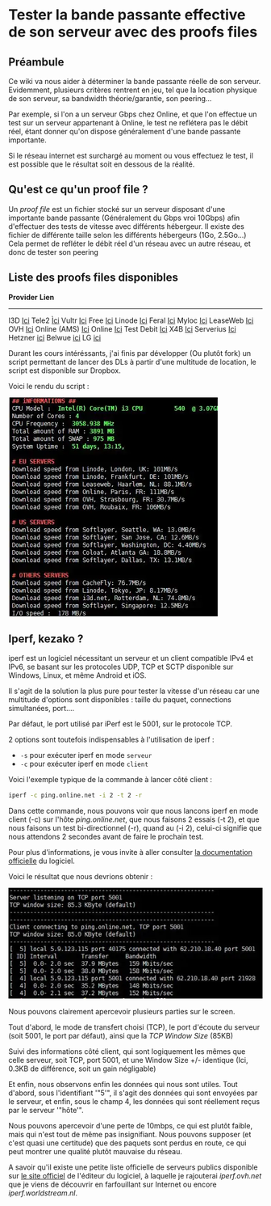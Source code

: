 # Tester la bande passante effective de son serveur avec des proofs files

## Préambule

Ce wiki va nous aider à déterminer la bande passante réelle de son
serveur. Evidemment, plusieurs critères rentrent en jeu, tel que la
location physique de son serveur, sa bandwidth théorie/garantie, son
peering...

Par exemple, si l'on a un serveur Gbps chez Online, et que l'on
effectue un test sur un serveur appartenant à Online, le test ne
reflétera pas le débit réel, étant donner qu'on dispose généralement
d'une bande passante importante.

Si le réseau internet est surchargé au moment ou vous effectuez le test,
il est possible que le résultat soit en dessous de la réalité.

## Qu'est ce qu'un proof file ?

Un *proof file* est un fichier stocké sur un serveur disposant d'une
importante bande passante (Généralement du Gbps vroi 10Gbps) afin
d'effectuer des tests de vitesse avec différents hébergeur. Il existe
des fichier de différente taille selon les différents hébergeurs (1Go,
2.5Go...) Cela permet de refléter le débit réel d'un réseau avec un
autre réseau, et donc de tester son peering

## Liste des proofs files disponibles

  **Provider**   **Lien**
  -------------- -------------------------------------------------------------------------------
  I3D            [Ici](https://customer.i3d.net/mirror/)
  Tele2          [Ìci](http://speedtest.tele2.net/)
  Vultr          [Ici](https://vultrcoupons.com/test-vultr-download-speed-from-your-location/)
  Free           [Ici](http://test-debit.free.fr/)
  Linode         [Ici](https://www.linode.com/speedtest)
  Feral          [Ici](https://www.feral.io/test.bin)
  Myloc          [Ici](http://speed.myloc.de/)
  LeaseWeb       [Ici](http://mirror.leaseweb.com/speedtest/)
  OVH            [Ici](http://proof.ovh.net/)
  Online (AMS)   [Ici](http://ping-ams1.online.net/)
  Online         [Ici](http://ping.online.net/)
  Test Debit     [Ici](https://testdebit.info/)
  X4B            [Ici](http://lg.x4b.net/)
  Serverius      [Ici](http://speedtest.serverius.net/)
  Hetzner        [ici](https://speed.hetzner.de/)
  Belwue         [ici](http://speedtest.belwue.net/)
  LG             [ici](http://lg.core-backbone.com)

Durant les cours intéréssants, j'ai finis par développer (Ou plutôt
fork) un script permettant de lancer des DLs à partir d'une multitude
de location, le script est disponible sur Dropbox.

Voici le rendu du script :

![Proof files](./_img/proof_files.webp)

## Iperf, kezako ?

iperf est un logiciel nécessitant un serveur et un client compatible
IPv4 et IPv6, se basant sur les protocoles UDP, TCP et SCTP disponible
sur Windows, Linux, et même Android et iOS.

Il s'agit de la solution la plus pure pour tester la vitesse d'un
réseau car une multitude d'options sont disponibles : taille du paquet,
connections simultanées, port....

Par défaut, le port utilisé par iPerf est le 5001, sur le protocole TCP.

2 options sont toutefois indispensables à l'utilisation de iperf :

* `-s` pour exécuter iperf en mode `serveur`
* `-c` pour exécuter iperf en mode `client`

Voici l'exemple typique de la commande à lancer côté client :

```bash
iperf -c ping.online.net -i 2 -t 2 -r
```

Dans cette commande, nous pouvons voir que nous lancons iperf en mode
client (-c) sur l'hôte *ping.online.net*, que nous faisons 2 essais (-t
2), et que nous faisons un test bi-directionnel (-r), quand au (-i 2),
celui-ci signifie que nous attendons 2 secondes avant de faire le
prochain test.

Pour plus d'informations, je vous invite à aller consulter [la
documentation officielle](https://iperf.fr/iperf-doc.php) du logiciel.

Voici le résultat que nous devrions obtenir :

![iPerf Output](./_img/iperf_client.webp)

Nous pouvons clairement apercevoir plusieurs parties sur le screen.

Tout d'abord, le mode de transfert choisi (TCP), le port d'écoute du
serveur (soit 5001, le port par défaut), ainsi que la *TCP Window
Size* (85KB)

Suivi des informations côté client, qui sont logiquement les mêmes que
celle serveur, soit TCP, port 5001, et une Window Size +/- identique
(Ici, 0.3KB de différence, soit un gain négligable)

Et enfin, nous observons enfin les données qui nous sont utiles. Tout
d'abord, sous l'identifiant '"5'", il s'agit des données qui sont
envoyées par le serveur, et enfin, sous le champ 4, les données qui
sont réellement reçus par le serveur '"hôte'".

Nous pouvons apercevoir d'une perte de 10mbps, ce qui est plutôt
faible, mais qui n'est tout de même pas insignifiant. Nous pouvons
supposer (et c'est quasi une certitude) que des paquets sont perdus en
route, ce qui peut montrer une qualité plutôt mauvaise du réseau.

A savoir qu'il existe une petite liste officielle de serveurs publics
disponible sur [le site officiel](https://iperf.fr/iperf-servers.php) de
l'éditeur du logiciel, à laquelle je rajouterai *iperf.ovh.net* que je
viens de découvrir en farfouillant sur Internet ou encore
*iperf.worldstream.nl*.
